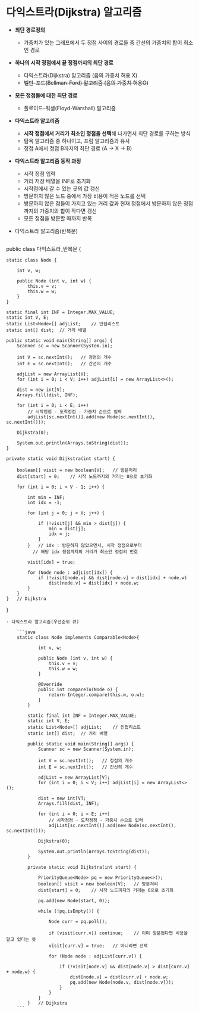 # 다익스트라(Dijkstra) 알고리즘

- **최단 경로정의**
    - 가중치가 있는 그래프에서 두 정점 사이의 경로들 중 간선의 가중치의 합이 최소인 경로

- **하나의 시작 정점에서 끝 정점까지의 최단 경로**
    - 다익스트라(Dijkstra) 알고리즘 (음의 가중치 허용 X)
    - ~~벨만-포드(Bellman-Ford) 알고리즘 (음의 가중치 허용O)~~

- **모든 정점들에 대한 최단 경로**
    - 플로이드-워셜(Floyd-Warshall) 알고리즘

- **다익스트라 알고리즘**
    - **시작 정점에서 거리가 최소인 정점을 선택**해 나가면서 최단 경로를 구하는 방식
    - 탐욕 알고리즘 중 하나이고, 프림 알고리즘과 유사
    - 정점 A에서 정점 B까지의 최단 경로 (A → X → B)

- **다익스트라 알고리즘 동작 과정**
    - 시작 정점 입력
    - 거리 저장 배열을 INF로 초기화
    - 시작점에서 갈 수 있는 곳의 값 갱신
    - 방문하지 않은 노드 중에서 가장 비용이 적은 노드를 선택
    - 방문하지 않은 점들이 가지고 있는 거리 값과 현재 정점에서 방문하지 않은 
    정점까지의 가중치의 합이 작다면 갱신
    - 모든 정점을 방문할 때까지 반복

- 다익스트라 알고리즘(반복문)
    ```java
public class 다익스트라_반복문 {

	static class Node {
		
		int v, w;
		
		public Node (int v, int w) {
			this.v = v;
			this.w = w;
		}
	}
	
	static final int INF = Integer.MAX_VALUE;
	static int V, E;
	static List<Node>[] adjList;	// 인접리스트
	static int[] dist;	// 거리 배열
	
	public static void main(String[] args) {
		Scanner sc = new Scanner(System.in);
		
		int V = sc.nextInt();	// 정점의 개수
		int E = sc.nextInt();	// 간선의 개수
		
		adjList = new ArrayList[V];
		for (int i = 0; i < V; i++) adjList[i] = new ArrayList<>();
		
		dist = new int[V];
		Arrays.fill(dist, INF);
		
		for (int i = 0; i < E; i++) 
			// 시작정점 - 도착정점 - 가중치 순으로 입력
			adjList[sc.nextInt()].add(new Node(sc.nextInt(), sc.nextInt()));
		
		Dijkstra(0);
		
		System.out.println(Arrays.toString(dist));
	}

	private static void Dijkstra(int start) {
		
		boolean[] visit = new boolean[V];	// 방문처리
		dist[start] = 0;	// 시작 노드까지의 거리는 0으로 초기화
		
		for (int i = 0; i < V - 1; i++) {
			
			int min = INF;
			int idx = -1;
			
			for (int j = 0; j < V; j++) {
				
				if (!visit[j] && min > dist[j]) {
					min = dist[j];
					idx = j;
				}
			}	// idx : 방문하지 않았으면서, 시작 정점으로부터 
			  // 해당 idx 정점까지의 거리가 최소인 정점의 번호 
			
			visit[idx] = true;
			
			for (Node node : adjList[idx]) {				
				if (!visit[node.v] && dist[node.v] > dist[idx] + node.w) 
					dist[node.v] = dist[idx] + node.w;
			}
		}		
	}	// Dijkstra
}
``` 
- 다익스트라 알고리즘(우선순위 큐)
    
    ```java
    static class Node implements Comparable<Node>{
    		
    		int v, w;
    		
    		public Node (int v, int w) {
    			this.v = v;
    			this.w = w;
    		}
    
    		@Override
    		public int compareTo(Node o) {
    			return Integer.compare(this.w, o.w);
    		}
    	}
    	
    	static final int INF = Integer.MAX_VALUE;
    	static int V, E;
    	static List<Node>[] adjList;	// 인접리스트
    	static int[] dist;	// 거리 배열
    	
    	public static void main(String[] args) {
    		Scanner sc = new Scanner(System.in);
    		
    		int V = sc.nextInt();	// 정점의 개수
    		int E = sc.nextInt();	// 간선의 개수
    		
    		adjList = new ArrayList[V];
    		for (int i = 0; i < V; i++) adjList[i] = new ArrayList<>();
    		
    		dist = new int[V];
    		Arrays.fill(dist, INF);
    		
    		for (int i = 0; i < E; i++) 
    			// 시작정점 - 도착정점 - 가중치 순으로 입력
    			adjList[sc.nextInt()].add(new Node(sc.nextInt(), sc.nextInt()));
    		
    		Dijkstra(0);
    		
    		System.out.println(Arrays.toString(dist));
    	}
    
    	private static void Dijkstra(int start) {
    		
    		PriorityQueue<Node> pq = new PriorityQueue<>();		
    		boolean[] visit = new boolean[V];	// 방문처리
    		dist[start] = 0;	// 시작 노드까지의 거리는 0으로 초기화
    		
    		pq.add(new Node(start, 0));
    		
    		while (!pq.isEmpty()) {
    			
    			Node curr = pq.poll();
    			
    			if (visit[curr.v]) continue;	// 이미 방문했다면 비용을 알고 있다는 뜻
    			visit[curr.v] = true;	// 아니라면 선택
    			
    			for (Node node : adjList[curr.v]) {
    				
    				if (!visit[node.v] && dist[node.v] > dist[curr.v] + node.w) {
    					dist[node.v] = dist[curr.v] + node.w;
    					pq.add(new Node(node.v, dist[node.v]));
    				}
    			} 
    		}
    	}	// Dijkstra
    ```
